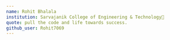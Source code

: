 ```yaml
---
name: Rohit Bhalala
institution: Sarvajanik College of Engineering & Technology🚩 
quote: pull the code and life towards success.
github_user: Rohit7069
---
```

